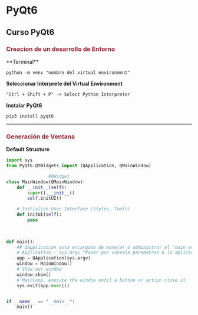 <!-- <h3 style="color:#A23;"></h3> -->

# PyQt6 

## Curso PyQt6

<h3 style="color:#A23;">Creacion de un desarrollo de Entorno</h3>
**Terminal**

`python -m venv "nombre del virtual environment"`

**Seleccionar Interprete del Virtual Environment**
 
    "Ctrl + Shift + P" -> Select Python Interpreter 

**Instalar PyQt6**

`pip3 install pyqt6`

---
<h3 style="color:#A23;">Generación de Ventana</h3>

**Default Structure**

~~~py
import sys
from PyQt6.QtWidgets import (QApplication, QMainWindow)

                #QWidget
class MainWindow(QMainWindow):
    def __init__(self):
        super().__init__()
        self.initUI()

    # Initialize User Interface (Styles, Tools)
    def initUI(self):
        pass
        

    
def main():
    ## QApplication esta encargado de manejar o administrar el "main event loop" (interacciones)
    # Application - sys.argv "Pasar por consola parametros a la aplicacion"                 
    app = QApplication(sys.argv)
    window = MainWindow()
    # Show our window
    window.show()
    # Mainloop, execute the window until a button or action close it
    sys.exit(app.exec())


if __name__ == "__main__":
    main()
~~~
